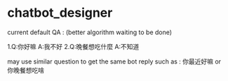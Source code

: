 # chatbot_designer


current default QA : (better algorithm waiting to be done)

1.Q:你好嘛 A:我不好
2.Q:晚餐想吃什麼 A:不知道

may use similar question to get the same bot reply such as : 你最近好嘛 or 你晚餐想吃啥
